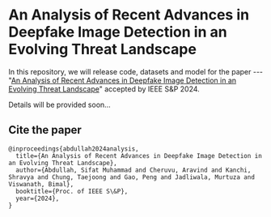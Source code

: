# An Analysis of Recent Advances in Deepfake Image Detection in an Evolving Threat Landscape

In this repository, we will release code, datasets and model for the paper --- "[An Analysis of Recent Advances in Deepfake Image Detection in an Evolving Threat Landscape](https://arxiv.org/pdf/2404.16212v1)" accepted by IEEE S&P 2024.

Details will be provided soon...

## Cite the paper

```
@inproceedings{abdullah2024analysis,
  title={An Analysis of Recent Advances in Deepfake Image Detection in an Evolving Threat Landscape},
  author={Abdullah, Sifat Muhammad and Cheruvu, Aravind and Kanchi, Shravya and Chung, Taejoong and Gao, Peng and Jadliwala, Murtuza and Viswanath, Bimal},
  booktitle={Proc. of IEEE S\&P},
  year={2024},
}
```


